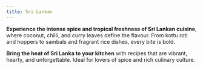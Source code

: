 ```yaml
---
title: Sri Lankan
---
```


**Experience the intense spice and tropical freshness of Sri Lankan cuisine**, where coconut, chilli, and curry leaves define the flavour. From kottu roti and hoppers to sambals and fragrant rice dishes, every bite is bold.

**Bring the heat of Sri Lanka to your kitchen** with recipes that are vibrant, hearty, and unforgettable. Ideal for lovers of spice and rich culinary culture.
